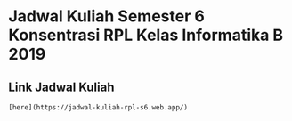 # Jadwal Kuliah Semester 6 Konsentrasi RPL Kelas Informatika B 2019

## Link Jadwal Kuliah
```
[here](https://jadwal-kuliah-rpl-s6.web.app/)
```
<!-- 
## Project setup Backend & Frontend
```
npm install
```

### Run Server di Port 5000
```
npm start
```

### Run Frontend di Port 7000
```
npm run serve
``` -->